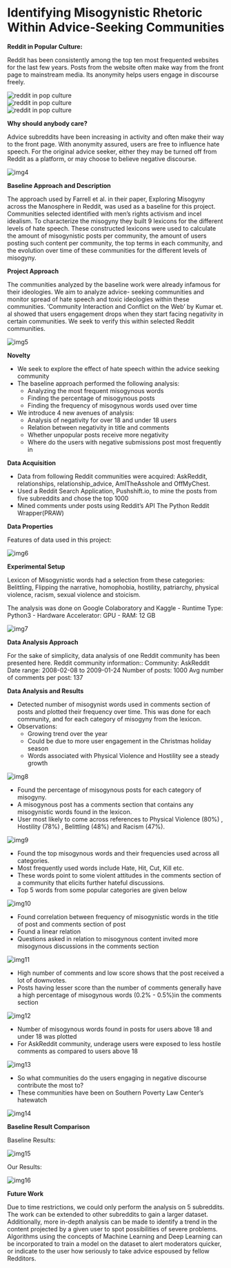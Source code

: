 # Identifying Misogynistic Rhetoric Within Advice-Seeking Communities

**Reddit in Popular Culture:**


Reddit has been consistently among the top ten most frequented websites for the last few years. Posts from the website often make way from the front page to mainstream media. Its anonymity helps users engage in discourse freely.


![reddit in pop culture](images/img1.jpg)  
![reddit in pop culture](images/img2.jpg)  
![reddit in pop culture](images/img3.jpg)  


**Why should anybody care?**


Advice subreddits have been increasing in activity and often make their way to the front page. With anonymity assured, users are free to influence hate speech. For the original advice seeker, either they may be turned off from Reddit as a platform, or may choose to believe negative discourse.


![img4](images/img4.png)


**Baseline Approach and Description**

The approach used by Farrell et al. in their paper, Exploring Misogyny across the Manosphere in Reddit, was used as a baseline for this project. Communities selected identified with men’s rights activism and incel idealism. To characterize the misogyny they built 9 lexicons for the different levels of hate speech. These constructed lexicons were used to calculate the amount of misogynistic posts per community, the amount of users posting such content per community, the top terms in each community, and the evolution over time of these communities for the different levels of misogyny. 


**Project Approach**

The communities analyzed by the baseline work were already infamous for their ideologies. We aim to analyze advice- seeking communities and monitor spread of hate speech and toxic ideologies within these communities. ‘Community Interaction and Conflict on the Web’ by Kumar et. al showed that users engagement drops when they start facing negativity in certain communities. We seek to verify this within selected Reddit communities.

![img5](images/img5.jpg)


**Novelty**
- We seek to explore the effect of hate speech within the advice seeking community
- The baseline approach performed the following analysis: 
    - Analyzing the most frequent misogynous words
    - Finding the percentage of misogynous posts
    - Finding the frequency of misogynous words used over time
- We introduce 4 new avenues of analysis: 
    - Analysis of negativity for over 18 and under 18 users
    - Relation between negativity in title and comments
    - Whether unpopular posts receive more negativity 
    - Where do the users with negative submissions post most frequently in


**Data Acquisition**

- Data from following Reddit communities were acquired: AskReddit, relationships, relationship_advice, AmITheAsshole and OffMyChest.
- Used a Reddit Search Application, Pushshift.io, to mine the posts from five subreddits and chose the top 1000
- Mined comments under posts using Reddit’s API The Python Reddit Wrapper(PRAW)

**Data Properties**

Features of data used in this project:  

![img6](images/img6.JPG)


**Experimental Setup**


Lexicon of Misogynistic words had a selection from these categories:  Belittling, Flipping the narrative, homophobia, hostility, patriarchy, physical violence, racism, sexual violence and stoicism.

The analysis was done on Google Colaboratory and Kaggle
    - Runtime Type: Python3
    - Hardware Accelerator: GPU
    - RAM: 12 GB  

![img7](images/img7.JPG)


**Data Analysis Approach**

For the sake of simplicity, data analysis of one Reddit community has been presented here.
Reddit community information::
Community:  AskReddit
Date range: 2008-02-08 to 2009-01-24
Number of posts: 1000
Avg number of comments per post: 137


**Data Analysis and Results**

- Detected number of misogynist words used in comments section of posts and plotted their frequency over time. This was done for each community, and for each category of misogyny from the lexicon.
- Observations:
    - Growing trend over the year
    - Could be due to more user engagement in the Christmas  holiday season
    - Words associated with Physical Violence and Hostility see a steady growth  

![img8](images/img8.png)

- Found the percentage of misogynous posts for each category of misogyny. 
- A misogynous post has a comments section that contains any misogynistic words found in the lexicon.
- User most  likely to come across references to  Physical Violence (80%) , Hostility (78%) , Belittling (48%) and Racism (47%).   

![img9](images/img9.JPG)

- Found the top misogynous words and their frequencies used across all categories.
- Most frequently used words include Hate, Hit, Cut, Kill etc.
- These words point to some violent attitudes in the comments section of a community that elicits further hateful discussions.
- Top 5 words from some popular categories are given below  

![img10](images/img10.JPG)

- Found correlation between frequency of misogynistic words in the title of post and comments section of post
- Found a linear relation
- Questions asked in relation to misogynous content invited more misogynous discussions in the comments section  

![img11](images/img11.png)

- High number of comments and low score shows that the post received a lot of downvotes. 
- Posts having lesser score than the number of comments generally have a high percentage of misogynous words (0.2% - 0.5%)in the comments section  

![img12](images/img12.png)

- Number of misogynous words found in posts for users above 18  and under 18 was plotted
- For AskReddit community, underage users were exposed to less hostile comments as compared to users above 18  

![img13](images/img13.png)


- So what communities do the users engaging in negative discourse contribute the most to?
- These communities have been on Southern Poverty Law Center’s hatewatch  

![img14](images/img14.png)

**Baseline Result Comparison**  

Baseline Results:  

![img15](images/img15.jpg)  

Our Results:  

![img16](images/img16.png)  

**Future Work**

Due to time restrictions, we could only perform the analysis on 5 subreddits. The work can be extended to other subreddits to gain a larger dataset.
Additionally, more in-depth analysis can be made to identify a trend in the content projected by a given user to spot possibilities of severe problems.
Algorithms using the concepts of Machine Learning and Deep Learning can be incorporated to train a model on the dataset to alert moderators quicker, or indicate to the user how seriously to take advice espoused by fellow Redditors.




